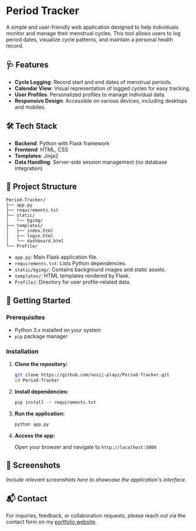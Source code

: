 # Period Tracker

A simple and user-friendly web application designed to help individuals monitor and manage their menstrual cycles. This tool allows users to log period dates, visualize cycle patterns, and maintain a personal health record.

## 🩺 Features

- **Cycle Logging**: Record start and end dates of menstrual periods.
- **Calendar View**: Visual representation of logged cycles for easy tracking.
- **User Profiles**: Personalized profiles to manage individual data.
- **Responsive Design**: Accessible on various devices, including desktops and mobiles.

## 🛠️ Tech Stack

- **Backend**: Python with Flask framework
- **Frontend**: HTML, CSS
- **Templates**: Jinja2
- **Data Handling**: Server-side session management (no database integration)

## 📁 Project Structure

```
Period-Tracker/
├── app.py
├── requirements.txt
├── static/
│   └── bgimg/
├── templates/
│   ├── index.html
│   ├── login.html
│   └── dashboard.html
└── Profile/
```

- `app.py`: Main Flask application file.
- `requirements.txt`: Lists Python dependencies.
- `static/bgimg/`: Contains background images and static assets.
- `templates/`: HTML templates rendered by Flask.
- `Profile/`: Directory for user profile-related data.

## 🚀 Getting Started

### Prerequisites

- Python 3.x installed on your system
- `pip` package manager

### Installation

1. **Clone the repository:**

   ```bash
   git clone https://github.com/nosij-playz/Period-Tracker.git
   cd Period-Tracker
   ```

2. **Install dependencies:**

   ```bash
   pip install -r requirements.txt
   ```

3. **Run the application:**

   ```bash
   python app.py
   ```

4. **Access the app:**

   Open your browser and navigate to `http://localhost:5000`

## 📸 Screenshots

*Include relevant screenshots here to showcase the application's interface.*

## 📬 Contact

For inquiries, feedback, or collaboration requests, please reach out via the contact form on my [portfolio website](https://myporfolio-1o1h.onrender.com/contact).